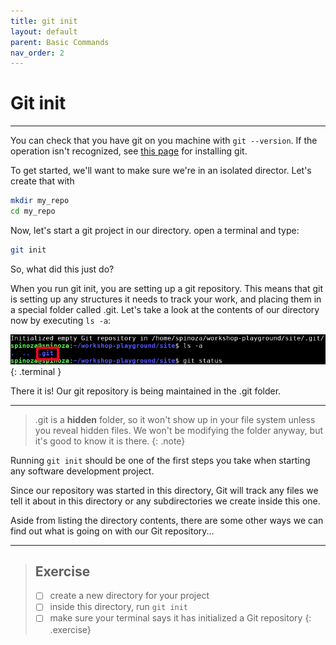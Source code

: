 ```yaml
---
title: git init
layout: default
parent: Basic Commands
nav_order: 2
---
```


# Git init
---

You can check that you have git on you machine with `git --version`. If the operation isn't recognized, see [this page](https://git-scm.com/book/en/v2/Getting-Started-Installing-Git) for installing git.

To get started, we'll want to make sure we're in an isolated director. Let's create that with

```bash
mkdir my_repo
cd my_repo
```

Now, let's start a git project in our directory.
open a terminal and type:

```bash
git init
```

So, what did this just do? 

When you run git init, you are setting up a git repository. This means that git is setting up any structures it needs to track your work, and placing them in a special folder called .git. Let's take a look at the contents of our directory now by executing `ls -a`:

![show .git](../images/init/show-.git.png)
{: .terminal }

There it is! Our git repository is being maintained in the .git folder. 

---
> .git is a **hidden** folder, so it won't show up in your file system unless you reveal hidden files. We won't be modifying the folder anyway, but it's good to know it is there. 
{: .note}

Running ```git init``` should be one of the first steps you take when starting any software development project.

Since our repository was started in this directory, Git will track any files we tell it about in this directory or any subdirectories we create inside this one. 

Aside from listing the directory contents, there are some other ways we can find out what is going on with our Git repository...

---
> ## Exercise
> - [ ] create a new directory for your project
> - [ ] inside this directory, run ```git init```
> - [ ] make sure your terminal says it has initialized a Git repository
{: .exercise}
